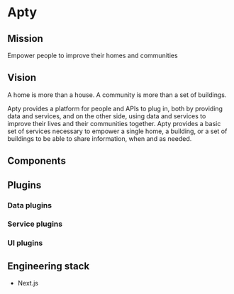 # Apty

## Mission

Empower people to improve their homes and communities

## Vision

A home is more than a house. A community is more than a set of buildings.

Apty provides a platform for people and APIs to plug in, both by providing data and services, and on the other side, using data and services to improve their lives and their communities together.  Apty provides a basic set of services necessary to empower a single home, a building, or a set of buildings to be able to share information, when and as needed. 

## Components

## Plugins

### Data plugins

### Service plugins

### UI plugins

## Engineering stack

  * Next.js
